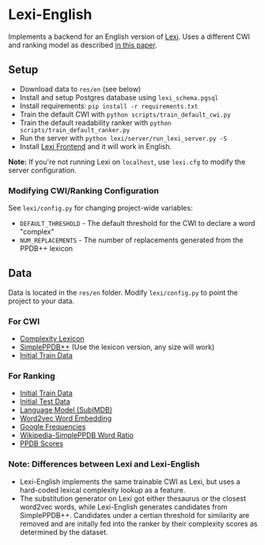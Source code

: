 # Lexi-English

Implements a backend for an English version of [Lexi](https://www.aclweb.org/anthology/C18-1021.pdf). Uses a different CWI and ranking model as described [in this paper](https://www.aclweb.org/anthology/D18-1410.pdf).

## Setup

- Download data to `res/en` (see below)
- Install and setup Postgres database using `lexi_schema.pgsql`
- Install requirements: `pip install -r requirements.txt`
- Train the default CWI with `python scripts/train_default_cwi.py`
- Train the default readability ranker with `python scripts/train_default_ranker.py`
- Run the server with `python lexi/server/run_lexi_server.py -S`
- Install [Lexi Frontend](https://github.com/jbingel/lexi-frontend) and it will work in English.

**Note:** If you're not running Lexi on `localhost`, use `lexi.cfg` to modify the server configuration.

### Modifying CWI/Ranking Configuration

See `lexi/config.py` for changing project-wide variables:
- `DEFAULT_THRESHOLD`   - The default threshold for the CWI to declare a word "complex"
- `NUM_REPLACEMENTS`    - The number of replacements generated from the PPDB++ lexicon

## Data

Data is located in the `res/en` folder. Modify `lexi/config.py` to point the project to your data.

### For CWI

- [Complexity Lexicon](https://raw.githubusercontent.com/mounicam/lexical_simplification/master/word_complexity_lexicon/lexicon.tsv)
- [SimplePPDB++](https://github.com/mounicam/lexical_simplification/tree/master/SimplePPDBpp) (Use the lexicon version, any size will work)
- [Initial Train Data]()

### For Ranking
- [Initial Train Data]()
- [Initial Test Data]()
- [Language Model (SubIMDB)]()
- [Word2vec Word Embedding]()
- [Google Frequencies]()
- [Wikipedia-SimplePPDB Word Ratio]()
- [PPDB Scores]()

### Note: Differences between Lexi and Lexi-English
- Lexi-English implements the same trainable CWI as Lexi, but uses a hard-coded lexical complexity lookup as a feature.
- The substitution generator on Lexi got either thesaurus or the closest word2vec words, while Lexi-English generates candidates from SimplePPDB++. Candidates under a certian threshold for similarity are removed and are initally fed into the ranker by their complexity scores as determined by the dataset.